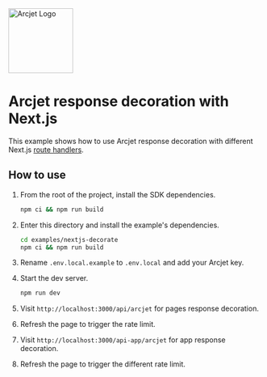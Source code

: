 <a href="https://arcjet.com" target="_arcjet-home">
  <picture>
    <source media="(prefers-color-scheme: dark)" srcset="https://arcjet.com/logo/arcjet-dark-lockup-voyage-horizontal.svg">
    <img src="https://arcjet.com/logo/arcjet-light-lockup-voyage-horizontal.svg" alt="Arcjet Logo" height="128" width="auto">
  </picture>
</a>

# Arcjet response decoration with Next.js

This example shows how to use Arcjet response decoration with different Next.js
[route
handlers](https://nextjs.org/docs/app/building-your-application/routing/route-handlers).

## How to use

1. From the root of the project, install the SDK dependencies.

   ```bash
   npm ci && npm run build
   ```

2. Enter this directory and install the example's dependencies.

   ```bash
   cd examples/nextjs-decorate
   npm ci && npm run build
   ```

3. Rename `.env.local.example` to `.env.local` and add your Arcjet key.

4. Start the dev server.

   ```bash
   npm run dev
   ```

5. Visit `http://localhost:3000/api/arcjet` for pages response decoration.
6. Refresh the page to trigger the rate limit.
7. Visit `http://localhost:3000/api-app/arcjet` for app response decoration.
8. Refresh the page to trigger the different rate limit.
